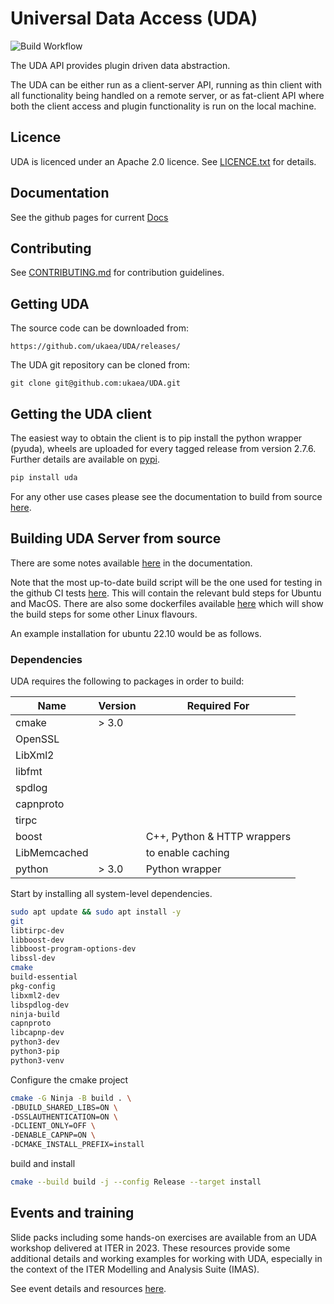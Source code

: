 # Universal Data Access (UDA)

![Build Workflow](https://github.com/ukaea/UDA/actions/workflows/cmake.yml/badge.svg)

The UDA API provides plugin driven data abstraction.

The UDA can be either run as a client-server API, running as thin client with all functionality being handled on a
remote server, or as fat-client API where both the client access and plugin functionality is run on the local machine.

## Licence

UDA is licenced under an Apache 2.0 licence. See [LICENCE.txt](https://github.com/ukaea/UDA/blob/main/LICENCE.txt) for details.

## Documentation

See the github pages for current [Docs](https://ukaea.github.io/UDA/)

## Contributing

See [CONTRIBUTING.md](https://github.com/ukaea/UDA/blob/main/CONTRIBUTING.md) for contribution guidelines.

## Getting UDA

The source code can be downloaded from:

    https://github.com/ukaea/UDA/releases/

The UDA git repository can be cloned from:

    git clone git@github.com:ukaea/UDA.git

## Getting the UDA client

The easiest way to obtain the client is to pip install the python wrapper (pyuda), wheels are uploaded for every tagged release from version 2.7.6. Further details are available on [pypi](https://pypi.org/project/uda/).

```sh
pip install uda
```

For any other use cases please see the documentation to build from source [here](https://ukaea.github.io/UDA/client_installation/).

## Building UDA Server from source

There are some notes available [here](https://ukaea.github.io/UDA/server_installation/) in the documentation. 

Note that the most up-to-date build script will be the one used for testing in the github CI tests [here](https://github.com/ukaea/UDA/blob/release/2.8.0/.github/workflows/cmake.yml). This will contain the relevant buld steps for Ubuntu and MacOS. There are also some dockerfiles available [here](https://github.com/ukaea/UDA/tree/release/2.8.0/docker) which will show the build steps for some other Linux flavours. 

An example installation for ubuntu 22.10 would be as follows.

### Dependencies

UDA requires the following to packages in order to build:

| Name | Version | Required For |
| --- | --- | --- |
| cmake | \> 3.0 | |
| OpenSSL | | |
| LibXml2 | | |
| libfmt | | |
| spdlog | | |
| capnproto | | |
| tirpc | | |
| boost | | C++, Python & HTTP wrappers |
| LibMemcached | | to enable caching |
| python | \> 3.0 | Python wrapper |


Start by installing all system-level dependencies.
```sh
sudo apt update && sudo apt install -y
git
libtirpc-dev
libboost-dev
libboost-program-options-dev
libssl-dev
cmake
build-essential
pkg-config
libxml2-dev
libspdlog-dev
ninja-build
capnproto
libcapnp-dev
python3-dev
python3-pip
python3-venv
```

Configure the cmake project
```sh
cmake -G Ninja -B build . \
-DBUILD_SHARED_LIBS=ON \
-DSSLAUTHENTICATION=ON \
-DCLIENT_ONLY=OFF \
-DENABLE_CAPNP=ON \
-DCMAKE_INSTALL_PREFIX=install
```

build and install
```sh
cmake --build build -j --config Release --target install
```
## Events and training

Slide packs including some hands-on exercises are available from an UDA workshop delivered at ITER in 2023. These resources provide some additional details and working examples for working with UDA, especially in the context of the ITER Modelling and Analysis Suite (IMAS).

See event details and resources [here](https://indico.iter.org/event/81/).
